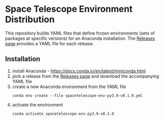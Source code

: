# Space Telescope Environment Distribution

This repository builds YAML files that define frozen environments (sets of packages at specific versions) for an
Anaconda installation. The [Releases page](https://github.com/spacetelescope/spacetelescope-env-distribution/releases)
provides a YAML file for each release.

## Installation

1. install Anaconda - https://docs.conda.io/en/latest/miniconda.html
2. pick a release from the [Releases page](https://github.com/spacetelescope/spacetelescope-env-distribution/releases)
   and download the accompanying YAML file
3. create a new Anaconda environment from the YAML file
   ```shell
   conda env create --file spacetelescope-env-py3.9-v0.1.0.yml
   ```
4. activate the environment
   ```shell
   conda activate spacetelescope-env-py3.9-v0.1.0
   ```